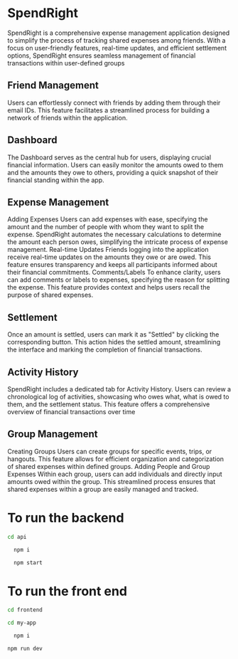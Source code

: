 # SpendRight
SpendRight is a comprehensive expense management application designed to simplify
the process of tracking shared expenses among friends. With a focus on user-friendly
features, real-time updates, and efficient settlement options, SpendRight ensures
seamless management of financial transactions within user-defined groups

## Friend Management
Users can effortlessly connect with friends by adding them through their email IDs. This
feature facilitates a streamlined process for building a network of friends within the
application.
## Dashboard
The Dashboard serves as the central hub for users, displaying crucial financial
information. Users can easily monitor the amounts owed to them and the amounts they
owe to others, providing a quick snapshot of their financial standing within the app.
## Expense Management
Adding Expenses
Users can add expenses with ease, specifying the amount and the number of people
with whom they want to split the expense. SpendRight automates the necessary
calculations to determine the amount each person owes, simplifying the intricate
process of expense management.
Real-time Updates
Friends logging into the application receive real-time updates on the amounts they owe
or are owed. This feature ensures transparency and keeps all participants informed
about their financial commitments.
Comments/Labels
To enhance clarity, users can add comments or labels to expenses, specifying the
reason for splitting the expense. This feature provides context and helps users recall the
purpose of shared expenses.
## Settlement
Once an amount is settled, users can mark it as "Settled" by clicking the corresponding
button. This action hides the settled amount, streamlining the interface and marking the
completion of financial transactions.
## Activity History
SpendRight includes a dedicated tab for Activity History. Users can review a
chronological log of activities, showcasing who owes what, what is owed to them, and
the settlement status. This feature offers a comprehensive overview of financial
transactions over time
## Group Management
Creating Groups
Users can create groups for specific events, trips, or hangouts. This feature allows for
efficient organization and categorization of shared expenses within defined groups.
Adding People and Group Expenses
Within each group, users can add individuals and directly input amounts owed within the
group. This streamlined process ensures that shared expenses within a group are easily
managed and tracked.
# To run the backend
```bash
cd api
```
```bash
  npm i
```
```bash
  npm start
```

# To run the front end
```bash
cd frontend
```
```bash
cd my-app
```
```bash
  npm i
```
```bash
npm run dev
```
